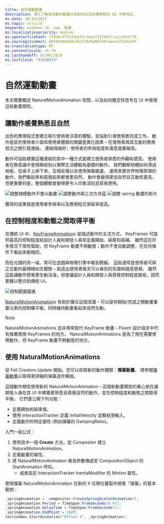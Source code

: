 ```yaml
---
title: 自然運動動畫
description: 深入了解自然動作動畫以及如何在您的應用程式 UI 中使用之。
ms.date: 10/10/2017
ms.topic: article
keywords: windows 10, uwp, 動畫
ms.localizationpriority: medium
ms.openlocfilehash: 7fde0cbf5335b4f5c3da2f21f692fc2c23455776
ms.sourcegitcommit: b034650b684a767274d5d88746faeea373c8e34f
ms.translationtype: MT
ms.contentlocale: zh-TW
ms.lasthandoff: 03/06/2019
ms.locfileid: "57630373"
---
```

# <a name="natural-motion-animations"></a>自然運動動畫

本文簡要概述 NaturalMotionAnimation 空間，以及如何概念性思考在 UI 中使用這些動畫類型。

## <a name="making-motion-feel-familiar-and-natural"></a>讓動作感覺熟悉且自然

出色的應用程式會建立吸引使用者注意的體驗，並協助引導使用者完成工作。 動作是區別使用者介面和使用者體驗的關鍵差異化因素 – 在使用者與其互動的應用程式之間引發連結。 連結得越好，使用者的參與程度和滿意度都越高。

動作可協助建置這種連結的其中一種方式是建立使用者熟悉的外觀和感受。 使用者在無意識中會預期收到以實際生活體驗為基礎的動作。 我們觀察物體如何滑過地板、從桌子上掉下來、互相反彈以及使用彈簧擺盪。 運用真實世界物理原理的動作，我們看起來和感覺起來都會更自然。 動作會變得更加自然且互動性更高，但更重要的是，整個體驗會變得更令人印象深刻且容易使用。

![調整規模動作不會以動畫](images/animation/scale-no-animation.gif)
![調整動作與三次方貝茲](images/animation/scale-cubic-bezier.gif)
![調整 spring 動畫的影片](images/animation/scale-spring.gif)

獲得的成果就是使用者參與率以及應用程式保留率提高。

## <a name="balancing-control-and-dynamism"></a>在控制程度和動態之間取得平衡

在傳統 UI 中，[KeyFrameAnimation](https://docs.microsoft.com/uwp/api/windows.ui.composition.keyframeanimation)s 是描述動作的主流方式。 KeyFrames 可提供最高的控制程度給設計人員和開發人員來定義開始、結尾和插補。 雖然這在許多情況下很有幫助，但 KeyFrame 動畫不夠動態；動作不會自動調整，在任何條件下看起來都相同。

而在光譜的另一端，常可在遊戲與物理引擎中看到模擬。 這些通常是使用者可與之互動的最栩栩如生體驗 – 創造出使用者每天可以看到的氛圍和隨意感覺。 雖然這能讓動作感覺更生動活潑，但會讓設計人員和開發人員感覺控制程度變低，因而更難以整合到傳統 UI。

![控制範圍圖表](images/animation/natural-motion-diagram.png)

[NaturalMotionAnimation](https://docs.microsoft.com/uwp/api/windows.ui.composition.naturalmotionanimation)s 有助於彌合這個鴻溝 – 可以提供開始/完成之類動畫重要元素的控制權平衡，同時維持動畫看起來自然生動。

> [!NOTE]
> NaturalMotionAnimations 並非用來取代 KeyFrame 動畫 – Fluent 設計語言中仍有推薦使用 KeyFrames 的地方。 NaturalMotionAnimations 是為了用在需要使用動作，但 KeyFrame 動畫不夠動態的地方。

## <a name="using-naturalmotionanimations"></a>使用 NaturalMotionAnimations

從 Fall Creators Update 開始，您可以存取新的動作體驗：**彈簧動畫**。 請參閱[彈簧動畫](spring-animations.md)以取得更詳細的彈簧逐步解說。

這個動作類型使用新的 NaturalMotionAnimation – 這個新動畫類型的重心放在讓開發人員在其 UI 中建置更熟悉且感覺自然的動作，並在控制程度和動態之間取得平衡。 它們會公開下列功能：

- 定義開始和結束值。
- 使用 InteractionTracker 定義 InitialVelocity 並繫結至輸入。
- 定義動作的特定屬性 (例如彈簧的 DampingRatio)。

入門一般公式：

1. 使用其中一個 **Create** 方法，從 Compositor 建立 NaturalMotionAnimation。
1. 定義動畫的屬性。
1. 將 NaturalMotionAnimation 做為參數傳遞至 CompositionObject 的 StartAnimation 呼叫。
    - 或者設定 InteractionTracker InertiaModifier 的 Motion 屬性。

使用彈簧 NaturalMotionAnimation 在新的 X 位移位置製作視覺「彈簧」的基本範例：

```csharp
_springAnimation = _compositor.CreateSpringScalarAnimation();
_springAnimation.Period = TimeSpan.FromSeconds(0.07);
_springAnimation.DelayTime = TimeSpan.FromSeconds(1);
_springAnimation.EndPoint = 500f;
sectionNav.StartAnimation("Offset.X", _springAnimation);
```

